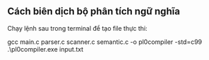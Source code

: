 
## Cách biên dịch bộ phân tích ngữ nghĩa
Chạy lệnh sau trong terminal để tạo file thực thi:

gcc main.c parser.c scanner.c semantic.c -o pl0compiler -std=c99
.\pl0compiler.exe input.txt
